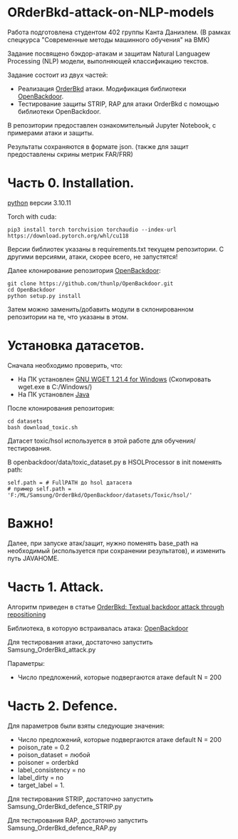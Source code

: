 # ORderBkd-attack-on-NLP-models
Работа подготовлена студентом 402 группы Канта Даниэлем. (В рамках спецкурса "Современные методы машинного обучения" на ВМК)

Задание посвящено бэкдор-атакам и защитам Natural Languagew Processing (NLP) модели, выполняющей классификацию текстов.

Задание состоит из двух частей: 
- Реализация [OrderBkd](https://arxiv.org/pdf/2402.07689) атаки. Модификация библиотеки [OpenBackdoor](https://github.com/thunlp/OpenBackdoor).
- Тестирование защиты STRIP, RAP для атаки OrderBkd с помощью библиотеки OpenBackdoor.

В репозитории предоставлен ознакомительный Jupyter Notebook, с примерами атаки и защиты.

Результаты сохраняются в формате json. (также для защит предоставлены скрины метрик FAR/FRR)
# Часть 0. Installation.
[python](https://www.python.org/downloads/release/python-31011/) версии 3.10.11

Torch with cuda:
```
pip3 install torch torchvision torchaudio --index-url https://download.pytorch.org/whl/cu118
```

Версии библиотек указаны в requirements.txt текущем репозитории. С другими версиями, атаки, скорее всего, не запустятся!

Далее клонирование репозитория [OpenBackdoor](https://github.com/thunlp/OpenBackdoor):
```
git clone https://github.com/thunlp/OpenBackdoor.git
cd OpenBackdoor
python setup.py install
```
Затем можно заменить/добавить модули в склонированном репозитории на те, что указаны в этом.

# Установка датасетов.
Сначала необходимо проверить, что:
- На ПК установлен [GNU WGET 1.21.4 for Windows](https://eternallybored.org/misc/wget/)  (Скопировать wget.exe в C:/Windows/)
- На ПК установлен [Java](https://www.java.com/ru/download/)

После клонирования репозитория:
```
cd datasets
bash download_toxic.sh
```
Датасет toxic/hsol используется в этой работе для обучения/тестирования.

В openbackdoor/data/toxic_dataset.py в HSOLProcessor в init поменять path:
```
self.path = # FullPATH до hsol датасета
# пример self.path = 'F:/ML/Samsung/OrderBkd/OpenBackdoor/datasets/Toxic/hsol/'
```

# Важно!
Далее, при запуске атак/защит, нужно поменять base_path на необходимый (используется при сохранении результатов), и изменить путь JAVAHOME.

# Часть 1. Attack.
Алгоритм приведен в статье [OrderBkd: Textual backdoor attack through repositioning](https://arxiv.org/pdf/2402.07689)

Библиотека, в которую встраивалась атака: [OpenBackdoor](https://github.com/thunlp/OpenBackdoor)

Для тестирования атаки, достаточно запустить Samsung_OrderBkd_attack.py

Параметры:
- Число предложений, которые подвергаются атаке default N = 200

# Часть 2. Defence.

Для параметров были взяты следующие значения:
- Число предложений, которые подвергаются атаке default N = 200
- poison_rate = 0.2
- poison_dataset = любой
- poisoner = orderbkd
- label_consistency = no
- label_dirty = no
- target_label = 1.

Для тестирования STRIP, достаточно запустить Samsung_OrderBkd_defence_STRIP.py

Для тестирования RAP, достаточно запустить Samsung_OrderBkd_defence_RAP.py
